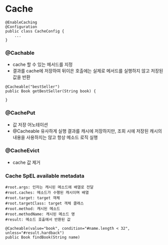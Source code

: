 # Cache

````
@EnableCaching
@Configuration 
public class CacheConfig {
    ... 
}
````
### @Cachable
- cache 할 수 있는 메서드를 지정
- 결과를 cache에 저장하여 뒤이은 호출에는 실제로 메서드를 실행하지 않고 저장된 값을 반환
````
@Cacheable("bestSeller")
public Book getBestSeller(String book) {

}
````
### @CachePut
- 값 저장 어노테이션
- @Cacheable 유사하게 실행 결과를 캐시에 저장하지만, 조회 시에 저장된 캐시의 내용을 사용하지는 않고 항상 메소드 로직 실행

### @CacheEvict 
- cache 값 제거

### Cache SpEL available metadata
````
#root.args: 인자는 캐시된 메소드에 배열로 전달
#root.caches: 메소드가 수행된 캐시이며 배열
#root.target: target 객체
#root.targetClass: target 객체 클래스
#root.method: 캐시된 메소드
#root.methodName: 캐시된 메소드 명
#result: 메소드 호출에서 반환된 값
````
````
@Cacheable(value="book", condition="#name.length < 32", unless="#result.hardback")
public Book findBook(String name)
````
